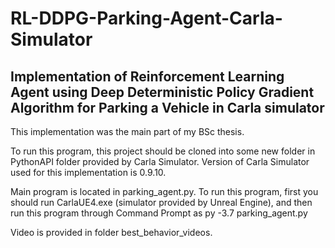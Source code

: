 # RL-DDPG-Parking-Agent-Carla-Simulator
 Implementation of Reinforcement Learning Agent using Deep Deterministic Policy Gradient Algorithm for Parking a Vehicle in Carla simulator
 ----------------------------------------------------------------------------------------------------------------------------------------
 This implementation was the main part of my BSc thesis.
 
 To run this program, this project should be cloned into some new folder in PythonAPI folder provided by Carla Simulator. Version of Carla
 Simulator used for this implementation is 0.9.10. 
 
 Main program is located in parking_agent.py. 
 To run this program, first you should run CarlaUE4.exe (simulator provided by Unreal Engine), and then run this program through Command Prompt as py -3.7 parking_agent.py
 
 Video is provided in folder best_behavior_videos.
